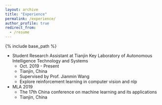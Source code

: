 ```yaml
---
layout: archive
title: "Experience"
permalink: /experience/
author_profile: true
redirect_from:
  - /resume
---
```


{% include base_path %}

* Student Research Assistant at Tianjin Key Laboratory of Autonomous Intelligence Technology and Systems
  * Oct. 2019 - Present
  * Tianjin, China
  * Supervised by Prof. Jianmin Wang
  * Explore reinforcement learning in  computer vision and nlp
* MLA 2019
  * The 17th China conference on machine learning and its applications
  * Tianjin, China

